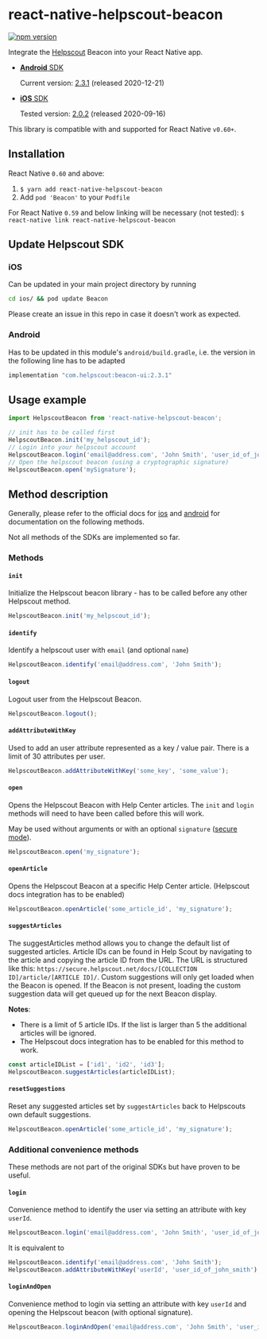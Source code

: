 # react-native-helpscout-beacon

[![npm version](https://badge.fury.io/js/react-native-helpscout-beacon.svg)](https://badge.fury.io/js/react-native-helpscout-beacon)

Integrate the [Helpscout](https://www.helpscout.com/) Beacon into your React Native app.

* [**Android** SDK](https://developer.helpscout.com/beacon-2/android/)

    Current version: [2.3.1](https://github.com/helpscout/beacon-android-sdk-sample/blob/master/CHANGELOG.md#version-231-2020-12-21) (released 2020-12-21)

* [**iOS** SDK](https://developer.helpscout.com/beacon-2/ios/)

    Tested version: [2.0.2](https://github.com/helpscout/beacon-ios-sdk/blob/master/CHANGELOG.md#202-september-16-2020) (released 2020-09-16)

This library is compatible with and supported for React Native `v0.60+`.

## Installation

React Native `0.60` and above:

1. `$ yarn add react-native-helpscout-beacon`
2. Add `pod 'Beacon'` to your `Podfile`

For React Native `0.59` and below linking will be necessary (not tested): `$ react-native link react-native-helpscout-beacon`

## Update Helpscout SDK

### iOS

Can be updated in your main project directory by running

```bash
cd ios/ && pod update Beacon
```

Please create an issue in this repo in case it doesn't work as expected.

### Android

Has to be updated in this module's `android/build.gradle`, i.e. the version in the following line has to be adapted

```java
implementation "com.helpscout:beacon-ui:2.3.1"
```

## Usage example

```javascript
import HelpscoutBeacon from 'react-native-helpscout-beacon';

// init has to be called first
HelpscoutBeacon.init('my_helpscout_id');
// Login into your helpscout account
HelpscoutBeacon.login('email@address.com', 'John Smith', 'user_id_of_john_smith');
// Open the helpscout beacon (using a cryptographic signature)
HelpscoutBeacon.open('mySignature');
```

## Method description

Generally, please refer to the official docs for [ios](https://developer.helpscout.com/beacon-2/ios/) and [android](https://developer.helpscout.com/beacon-2/android/) for documentation on the following methods.

Not all methods of the SDKs are implemented so far.

### Methods

#### `init`

Initialize the Helpscout beacon library - has to be called before any other Helpscout method.

```javascript
HelpscoutBeacon.init('my_helpscout_id');
```

#### `identify`

Identify a helpscout user with `email` (and optional `name`)

```javascript
HelpscoutBeacon.identify('email@address.com', 'John Smith');
```

#### `logout`

Logout user from the Helpscout Beacon.

```javascript
HelpscoutBeacon.logout();
```

#### `addAttributeWithKey`

Used to add an user attribute represented as a key / value pair.
There is a limit of 30 attributes per user.

```javascript
HelpscoutBeacon.addAttributeWithKey('some_key', 'some_value');
```

#### `open`

Opens the Helpscout Beacon with Help Center articles.
The `init` and `login` methods will need to have been called before this will work.

May be used without arguments or with an optional `signature` ([secure mode](https://developer.helpscout.com/beacon-2/web/secure-mode/)).

```javascript
HelpscoutBeacon.open('my_signature');
```

#### `openArticle`

Opens the Helpscout Beacon at a specific Help Center article.
(Helpscout docs integration has to be enabled)

```javascript
HelpscoutBeacon.openArticle('some_article_id', 'my_signature');
```

#### `suggestArticles`

The suggestArticles method allows you to change the default list of suggested articles. Article IDs can be found in Help Scout by navigating to the article and copying the article ID from the URL. The URL is structured like this: `https://secure.helpscout.net/docs/[COLLECTION ID]/article/[ARTICLE ID]/`.
Custom suggestions will only get loaded when the Beacon is opened. If the Beacon is not present, loading the custom suggestion data will get queued up for the next Beacon display.

**Notes**:

* There is a limit of 5 article IDs. If the list is larger than 5 the additional articles will be ignored.
* The Helpscout docs integration has to be enabled for this method to work.

```javascript
const articleIDList = ['id1', 'id2', 'id3'];
HelpscoutBeacon.suggestArticles(articleIDList);
```

#### `resetSuggestions`

Reset any suggested articles set by `suggestArticles` back to Helpscouts own default suggestions.

```javascript
HelpscoutBeacon.openArticle('some_article_id', 'my_signature');
```

### Additional convenience methods

These methods are not part of the original SDKs but have proven to be useful.

#### `login`

Convenience method to identify the user via setting an attribute with key `userId`.

```javascript
HelpscoutBeacon.login('email@address.com', 'John Smith', 'user_id_of_john_smith');
```

It is equivalent to

```javascript
HelpscoutBeacon.identify('email@address.com', 'John Smith');
HelpscoutBeacon.addAttributeWithKey('userId', 'user_id_of_john_smith');
```

#### `loginAndOpen`

Convenience method to login via setting an attribute with key `userId` and opening the Helpscout beacon (with optional signature).

```javascript
HelpscoutBeacon.loginAndOpen('email@address.com', 'John Smith', 'user_id_of_john_smith', 'mySignature');
```